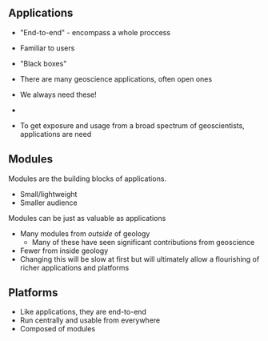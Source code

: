 ## Applications

- "End-to-end" - encompass a whole proccess
- Familiar to users
- "Black boxes"

- There are many geoscience applications, often open ones
- We always need these!
- 
- To get exposure and usage from a broad spectrum of geoscientists, applications are need

## Modules

Modules are the building blocks of applications.

- Small/lightweight
- Smaller audience

Modules can be just as valuable as applications

- Many modules from _outside_ of geology
	- Many of these have seen significant contributions from geoscience
- Fewer from inside geology
- Changing this will be slow at first but will ultimately allow a flourishing of richer applications and platforms



## Platforms

- Like applications, they are end-to-end
- Run centrally and usable from everywhere
- Composed of modules